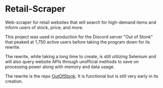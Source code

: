 # Retail-Scraper
Web-scraper for retail websites that will search for high-demand items and inform users of stock, price, and more.

This project was used in production for the Discord server "Out of Stonk" that peaked at 1,750 active users before taking the program down for its rewrite.

The rewrite, while taking a long time to create, is still utilizing Selenium and will also query website APIs through unofficial methods to save on processing power along with memory and data usage.

The rewrite is the repo [OutOfStonk](https://github.com/ayserjamshidi/OutOfStonk).  It is functional but is still very early in its creation.
